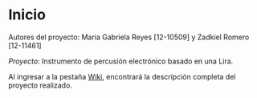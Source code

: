 # Inicio
Autores del proyecto: Maria Gabriela Reyes [12-10509] y Zadkiel Romero [12-11461]

*Proyecto*: Instrumento de percusión electrónico basado en una Lira.

Al ingresar a la pestaña [Wiki](https://github.com/Lira-Electronica/Inicio/wiki), encontrará la descripción completa del proyecto realizado.

